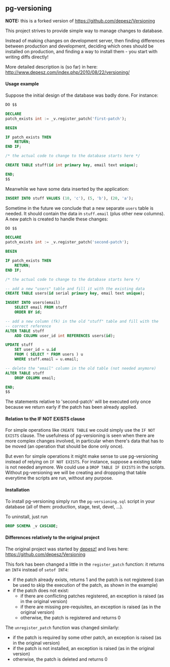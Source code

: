 ## pg-versioning

**NOTE:** this is a forked version of https://github.com/depesz/Versioning

This project strives to provide simple way to manage changes to
database.

Instead of making changes on development server, then finding
differences between production and development, deciding which ones
should be installed on production, and finding a way to install them -
you start with writing diffs directly!

More detailed description is (so far) in here:
http://www.depesz.com/index.php/2010/08/22/versioning/


#### Usage example

Suppose the initial design of the database was badly done. For instance:
```sql
DO $$

DECLARE
patch_exists int := _v.register_patch('first-patch');

BEGIN

IF patch_exists THEN
    RETURN;
END IF;

/* the actual code to change to the database starts here */

CREATE TABLE stuff(id int primary key, email text unique);

END;
$$ 
```

Meanwhile we have some data inserted by the application:
```sql
INSERT INTO stuff VALUES (10, 'c'), (5, 'b'), (20, 'a');
```

Sometime in the future we conclude that a new separate `users` table is needed. It should contain the data in `stuff.email` (plus other new columns). A new patch is created to handle these changes:
```sql
DO $$

DECLARE
patch_exists int := _v.register_patch('second-patch');

BEGIN

IF patch_exists THEN
    RETURN;
END IF;

/* the actual code to change to the database starts here */

-- add a new "users" table and fill it with the existing data
CREATE TABLE users(id serial primary key, email text unique);

INSERT INTO users(email)
    SELECT email FROM stuff 
    ORDER BY id;

-- add a new column (fk) in the old "stuff" table and fill with the 
-- correct reference
ALTER TABLE stuff 
    ADD COLUMN user_id int REFERENCES users(id);

UPDATE stuff 
    SET user_id = u.id
    FROM ( SELECT * FROM users ) u
    WHERE stuff.email = u.email;

-- delete the "email" column in the old table (not needed anymore)
ALTER TABLE stuff 
    DROP COLUMN email;

END;
$$ 
```

The statements relative to 'second-patch' will be executed only once because we return early if the patch has been already applied.

#### Relation to the IF NOT EXISTS clause

For simple operations like `CREATE TABLE` we could simply use the `IF NOT EXISTS` clause. The usefulness of pg-versioning is seen when there are more complex changes involved, in particular when there's data that has to be moved (an operation that should be done only once).

But even for simple operations it might make sense to use pg-versioning instead of relying on `IF NOT EXISTS`. For instance, suppose a existing table is not needed anymore. We could use a `DROP TABLE IF EXISTS` in the scripts. Without pg-versioning we will be creating and droppping that table everytime the scripts are run, without any purpose.

#### Installation

To install pg-versioning simply run the `pg-versioning.sql` script in your
database (all of them: production, stage, test, devel, ...).

To uninstall, just run 
```sql
DROP SCHEMA _v CASCADE;
```


#### Differences relatively to the original project

The original project was started by [depesz!](https://www.depesz.com/) and lives here: https://github.com/depesz/Versioning

This fork has been changed a little in  the `register_patch` function: it returns an `INT4` instead of `setof INT4`:
* if the patch already exists, returns 1 and the patch is not registered (can be used to skip the execution of the patch, as shown in the example)
* if the patch does not exist:
    - if there are conflicting patches registered, an exception is raised (as in the original version)
    - if there are missing pre-requisites, an exception is raised (as in the original version)
    - otherwise, the patch is registered and returns 0

The `unregister_patch` function was changed similarly:
* if the patch is required by some other patch, an exception is raised (as in the original version)
* if the patch is not installed, an exception is raised (as in the original version)
* otherwise, the patch is deleted and returns 0